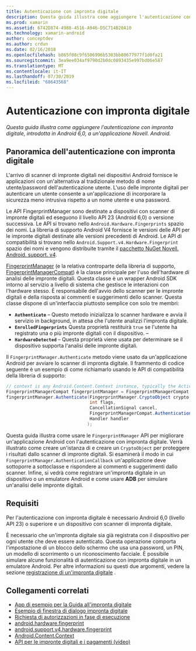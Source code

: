 ```yaml
---
title: Autenticazione con impronta digitale
description: Questa guida illustra come aggiungere l'autenticazione con impronta digitale, introdotta in Android 6,0, a un'applicazione Novell. Android.
ms.prod: xamarin
ms.assetid: 6742D874-4988-4516-A946-D5C714B20A10
ms.technology: xamarin-android
author: conceptdev
ms.author: crdun
ms.date: 02/16/2018
ms.openlocfilehash: b865f08c9f6506996b5303bb80677977f1d0fa21
ms.sourcegitcommit: 3ea9ee034af9790d2b0dc0893435e997bd06e587
ms.translationtype: MT
ms.contentlocale: it-IT
ms.lasthandoff: 07/30/2019
ms.locfileid: "68643568"
---
```

# <a name="fingerprint-authentication"></a>Autenticazione con impronta digitale

_Questa guida illustra come aggiungere l'autenticazione con impronta digitale, introdotta in Android 6,0, a un'applicazione Novell. Android._


## <a name="fingerprint-authentication-overview"></a>Panoramica dell'autenticazione con impronta digitale

L'arrivo di scanner di impronte digitali nei dispositivi Android fornisce le applicazioni con un'alternativa al tradizionale metodo di nome utente/password dell'autenticazione utente. L'uso delle impronte digitali per autenticare un utente consente a un'applicazione di incorporare la sicurezza meno intrusiva rispetto a un nome utente e una password.

Le API FingerprintManager sono destinate a dispositivi con scanner di impronte digitali ed eseguono il livello API 23 (Android 6,0) o versione successiva. Le API si trovano nello `Android.Hardware.Fingerprints` spazio dei nomi. La libreria di supporto Android V4 fornisce le versioni delle API per le impronte digitali destinate alle versioni precedenti di Android. Le API di compatibilità si trovano nello `Android.Support.v4.Hardware.Fingerprint` spazio dei nomi e vengono distribuite tramite il [pacchetto NuGet Novell. Android. support. v4](https://www.nuget.org/packages/Xamarin.Android.Support.v4/).

[FingerprintManager](https://developer.android.com/reference/android/hardware/fingerprint/FingerprintManager.html) (e la relativa controparte della libreria di supporto, [FingerprintManagerCompat](https://developer.android.com/reference/android/support/v4/hardware/fingerprint/FingerprintManagerCompat.html)) è la classe principale per l'uso dell'hardware di analisi delle impronte digitali. Questa classe è un wrapper Android SDK intorno al servizio a livello di sistema che gestisce le interazioni con l'hardware stesso. È responsabile dell'avvio dello scanner per le impronte digitali e della risposta ai commenti e suggerimenti dello scanner. Questa classe dispone di un'interfaccia piuttosto semplice con solo tre membri:

* **`Authenticate`** &ndash; Questo metodo inizializza lo scanner hardware e avvia il servizio in background, in attesa che l'utente analizzi l'impronta digitale.
* **`EnrolledFingerprints`** Questa proprietà restituirà `true` se l'utente ha registrato una o più impronte digitali con il dispositivo. &ndash;
* **`HardwareDetected`** &ndash; Questa proprietà viene usata per determinare se il dispositivo supporta l'analisi delle impronte digitali.

Il `FingerprintManager.Authenticate` metodo viene usato da un'applicazione Android per avviare lo scanner di impronta digitale. Il frammento di codice seguente è un esempio di come richiamarlo usando le API di compatibilità della libreria di supporto:

```csharp
// context is any Android.Content.Context instance, typically the Activity 
FingerprintManagerCompat fingerprintManager = FingerprintManagerCompat.From(context);
fingerprintManager.Authenticate(FingerprintManager.CryptoObject crypto,
                                int flags,
                                CancellationSignal cancel,
                                FingerprintManagerCompat.AuthenticationCallback callback,
                                Handler handler
                               );
```

Questa guida illustra come usare le `FingerprintManager` API per migliorare un'applicazione Android con l'autenticazione con impronta digitale. Verrà illustrato come creare un'istanza di e creare un `CryptoObject` per proteggere i risultati dallo scanner di impronte digitali. Si esaminerà il modo in cui `FingerprintManager.AuthenticationCallback` un'applicazione deve sottoporre a sottoclasse e rispondere ai commenti e suggerimenti dallo scanner. Infine, si vedrà come registrare un'impronta digitale in un dispositivo o un emulatore Android e come usare **ADB** per simulare un'analisi delle impronte digitali.

## <a name="requirements"></a>Requisiti

Per l'autenticazione con impronta digitale è necessario Android 6,0 (livello API 23) o superiore e un dispositivo con scanner di impronta digitale. 

È necessario che un'impronta digitale sia già registrata con il dispositivo per ogni utente che deve essere autenticato. Questa operazione comporta l'impostazione di un blocco dello schermo che usa una password, un PIN, un modello di scorrimento o un riconoscimento facciale. È possibile simulare alcune funzionalità di autenticazione con impronta digitale in un emulatore Android.  Per altre informazioni su questi due argomenti, vedere la sezione [registrazione di un'impronta digitale](enrolling-fingerprint.md) . 






## <a name="related-links"></a>Collegamenti correlati

- [App di esempio per la Guida all'impronta digitale](https://docs.microsoft.com/samples/xamarin/monodroid-samples/fingerprintguide)
- [Esempio di finestra di dialogo impronta digitale](https://docs.microsoft.com/samples/xamarin/monodroid-samples/android-m-fingerprintdialog)
- [Richiesta di autorizzazioni in fase di esecuzione](https://developer.android.com/training/permissions/requesting.html)
- [android.hardware.fingerprint](https://developer.android.com/reference/android/hardware/fingerprint/package-summary.html)
- [android.support.v4.hardware.fingerprint](https://developer.android.com/reference/android/support/v4/hardware/fingerprint/package-summary.html)
- [Android.Content.Context](xref:Android.Content.Context)
- [API per le impronte digitali e i pagamenti (video)](https://youtu.be/VOn7VrTRlA4)
